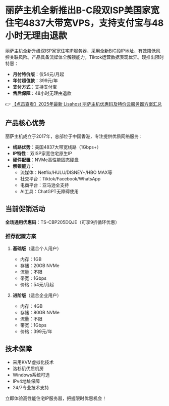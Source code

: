 # 丽萨主机全新推出B-C段双ISP美国家宽住宅4837大带宽VPS，支持支付宝与48小时无理由退款

丽萨主机全新升级双ISP家宽住宅IP服务器，采用全新B/C段IP地址，有效降低风控关联风险。产品具备流媒体全解锁能力，Tiktok运营数据表现优异。现推出限时特惠：

- **月付特价版**：仅54元/月起
- **年付超值款**：399元/年
- **支付方式**：支持支付宝
- **售后保障**：48小时无理由退款

👉 [【点击查看】2025年最新 Lisahost 丽萨主机优惠码及特价云服务器方案汇总](https://bit.ly/lisazhuji)

## 产品核心优势

丽萨主机成立于2017年，总部位于中国香港，专注提供优质网络服务：

- **线路优势**：美国4837大带宽线路（1Gbps+）
- **IP特性**：双ISP家宽住宅原生IP
- **硬件配置**：NVMe高性能固态硬盘
- **解锁能力**：
  - 流媒体：Netflix/HULU/DISNEY+/HBO MAX等
  - 社交平台：Tiktok/Facebook/WhatsApp
  - 电商平台：亚马逊全支持
  - AI工具：ChatGPT无障碍使用

## 当前促销活动

**全场通用优惠码**：TS-CBP205DQJE（可享9折循环优惠）

### 推荐配置方案

1. **基础版**（适合个人用户）
   - 内存：1GB
   - 存储：20GB NVMe
   - 流量：不限
   - 带宽：1Gbps
   - 价格：54元/月起

2. **进阶版**（适合企业用户）
   - 内存：4GB
   - 存储：80GB NVMe
   - 流量：不限
   - 带宽：1Gbps
   - 价格：399元/年

## 技术保障

- 采用KVM虚拟化技术
- 洛杉矶优质机房
- Windows系统可选
- IPv4地址保障
- 24/7专业技术支持

立即体验高性能住宅IP服务器，把握限时优惠机会！